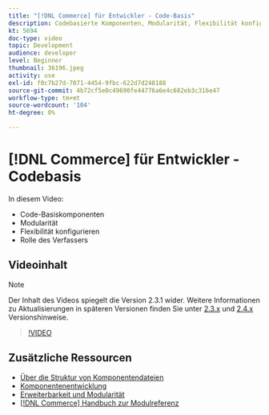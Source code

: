 ```yaml
---
title: "[!DNL Commerce] für Entwickler - Code-Basis"
description: Codebasierte Komponenten, Modularität, Flexibilität konfigurieren und Rolle des Composers
kt: 5694
doc-type: video
topic: Development
audience: developer
level: Beginner
thumbnail: 36196.jpeg
activity: use
exl-id: f0c7b27d-7071-4454-9fbc-622d7d248188
source-git-commit: 4b72cf5e0c49690fe44776a6e4c682eb3c316e47
workflow-type: tm+mt
source-wordcount: '104'
ht-degree: 0%

---
```


# [!DNL Commerce] für Entwickler - Codebasis

In diesem Video:

- Code-Basiskomponenten
- Modularität
- Flexibilität konfigurieren
- Rolle des Verfassers

## Videoinhalt

>[!NOTE]
>
>Der Inhalt des Videos spiegelt die Version 2.3.1 wider. Weitere Informationen zu Aktualisierungen in späteren Versionen finden Sie unter [ 2.3.x](https://devdocs.magento.com/guides/v2.3/release-notes/bk-release-notes.html) und [2.4.x](https://devdocs.magento.com/guides/v2.4/release-notes/bk-release-notes.html) Versionshinweise.

>[!VIDEO](https://video.tv.adobe.com/v/36196?quality=12&learn=on)

## Zusätzliche Ressourcen

- [Über die Struktur von Komponentendateien](https://devdocs.magento.com/guides/v2.4/extension-dev-guide/prepare/prepare_file-str.html)
- [Komponentenentwicklung](https://devdocs.magento.com/guides/v2.4/extension-dev-guide/module-development.html)
- [Erweiterbarkeit und Modularität](https://devdocs.magento.com/guides/v2.4/architecture/extensibility.html)
- [[!DNL Commerce] Handbuch zur Modulreferenz](https://devdocs.magento.com/guides/v2.4/mrg/intro.html)
